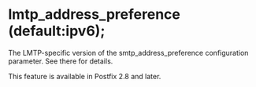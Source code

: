 # lmtp_address_preference (default:ipv6); 

 The LMTP-specific version of the smtp_address_preference
configuration parameter.  See there for details. 

 This feature is available in Postfix 2.8 and later.  


